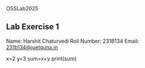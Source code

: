 OSSLab2025

## Lab Exercise 1
Name: Harshit Chaturvedi
Roll Number: 231B134
Email: 231b134@juetguna.in

x=2
y=3
sum=x+y
print(sum)